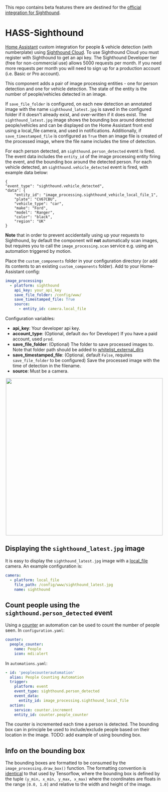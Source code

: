 This repo contains beta features there are destined for the [official integration for Sighthound](https://www.home-assistant.io/integrations/sighthound/).

# HASS-Sighthound
[Home Assistant](https://www.home-assistant.io/) custom integration for people & vehicle detection (with numberplate) using [Sighthound Cloud](https://www.sighthound.com/products/cloud). To use Sighthound Cloud you must register with Sighthound to get an api key. The Sighthound Developer tier (free for non-commercial use) allows 5000 requests per month. If you need more requests per month you will need to sign up for a production account (i.e. Basic or Pro account).

This component adds a pair of image processing entities - one for person detection and one for vehicle detection. The state of the entity is the number of people/vehicles detected in an image.

If `save_file_folder` is configured, on each new detection an annotated image with the name `sighthound_latest.jpg` is saved in the configured folder if it doesn't already exist, and over-written if it does exist. The `sighthound_latest.jpg` image shows the bounding box around detected people/vehicles and can be displayed on the Home Assistant front end using a local_file camera, and used in notifications. Additionally, if `save_timestamped_file` is configured as `True` then an image file is created of the processed image, where the file name includes the time of detection.

For each person detected, an `sighthound.person_detected` event is fired. The event data includes the `entity_id` of the image processing entity firing the event, and the bounding box around the detected person. For each vehicle detected, an `sighthound.vehicle_detected` event is fired, with example data below:

```
{
"event_type": "sighthound.vehicle_detected",
"data": {
    "entity_id": "image_processing.sighthound_vehicle_local_file_1",
    "plate": "CV67CBU",
    "vehicle_type": "car",
    "make": "Ford",
    "model": "Ranger",
    "color": "black",
    "region": "UK"
}
```

**Note** that in order to prevent accidentally using up your requests to Sighthound, by default the component will **not** automatically scan images, but requires you to call the `image_processing.scan` service e.g. using an automation triggered by motion.

Place the `custom_components` folder in your configuration directory (or add its contents to an existing `custom_components` folder). Add to your Home-Assistant config:

```yaml
image_processing:
  - platform: sighthound
    api_key: your_api_key
    save_file_folder: /config/www/
    save_timestamped_file: True
    source:
      - entity_id: camera.local_file
```

Configuration variables:
- **api_key**: Your developer api key.
- **account_type**: (Optional, default `dev` for Developer) If you have a paid account, used `prod`.
- **save_file_folder**: (Optional) The folder to save processed images to. Note that folder path should be added to [whitelist_external_dirs](https://www.home-assistant.io/docs/configuration/basic/)
- **save_timestamped_file**: (Optional, default `False`, requires `save_file_folder` to be configured) Save the processed image with the time of detection in the filename.
- **source**: Must be a camera.

<p align="center">
<img src="https://github.com/robmarkcole/HASS-Sighthound/blob/master/images/usage.png" width="500">
</p>

## Displaying the `sighthound_latest.jpg` image
It is easy to display the `sighthound_latest.jpg` image with a [local_file](https://www.home-assistant.io/integrations/local_file) camera. An example configuration is:

```yaml
camera:
  - platform: local_file
    file_path: /config/www/sighthound_latest.jpg
    name: sighthound
```

## Count people using the `sighthound.person_detected` event
Using a [counter](https://www.home-assistant.io/integrations/counter) an automation can be used to count the number of people seen. In `configuration.yaml`:

```yaml
counter:
  people_counter:
    name: People
    icon: mdi:alert
```

In `automations.yaml`:
```yaml
- id: 'peoplecounterautomation'
  alias: People Counting Automation
  trigger:
    platform: event
    event_type: sighthound.person_detected
    event_data:
      entity_id: image_processing.sighthound_local_file
  action:
    service: counter.increment
    entity_id: counter.people_counter
```

The counter is incremented each time a person is detected. The bounding box can in principle be used to include/exclude people based on their location in the image. TODO: add example of using bounding box.

## Info on the bounding box
The bounding boxes are formatted to be consumed by the `image_processing.draw_box()` function. The formatting convention is [identical](https://www.tensorflow.org/api_docs/python/tf/image/draw_bounding_boxes) to that used by Tensorflow, where the bounding box is defined by the tuple `(y_min, x_min, y_max, x_max)` where the coordinates are floats in the range `[0.0, 1.0]` and relative to the width and height of the image.
